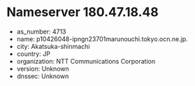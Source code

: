 # Nameserver 180.47.18.48

* as_number: 4713
* name: p10426048-ipngn23701marunouchi.tokyo.ocn.ne.jp.
* city: Akatsuka-shinmachi
* country: JP
* organization: NTT Communications Corporation
* version: Unknown
* dnssec: Unknown
